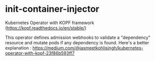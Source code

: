 # init-container-injector

Kubernetes Operator with KOPF framework (https://kopf.readthedocs.io/en/stable/)

This operator defines admission webhooks to validate a "dependency" resource and mutate pods if any dependency is found. 
Here's a better explanation : https://medium.com/@jasmeetkohlisingh/kubernetes-operator-with-kopf-23f86b593ff7
